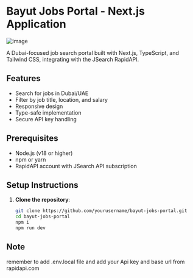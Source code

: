 
# Bayut Jobs Portal - Next.js Application
![image](https://github.com/user-attachments/assets/e2e2e520-9dee-4f64-9393-15ac5e182908)


A Dubai-focused job search portal built with Next.js, TypeScript, and Tailwind CSS, integrating with the JSearch RapidAPI.

## Features

- Search for jobs in Dubai/UAE
- Filter by job title, location, and salary
- Responsive design
- Type-safe implementation
- Secure API key handling

## Prerequisites

- Node.js (v18 or higher)
- npm or yarn
- RapidAPI account with JSearch API subscription

## Setup Instructions

1. **Clone the repository**:
   ```bash
   git clone https://github.com/yourusername/bayut-jobs-portal.git
   cd bayut-jobs-portal
   npm i
   npm run dev
  ## Note
remember to add .env.local file and add your Api key and base url from
rapidapi.com
